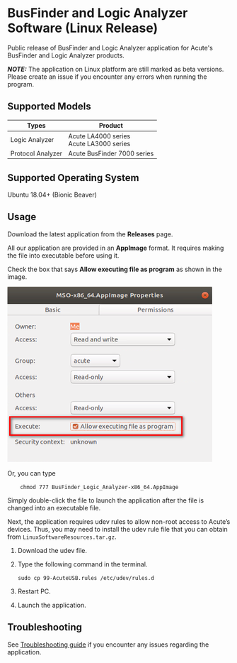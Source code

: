 # BusFinder and Logic Analyzer Software (Linux Release)

Public release of BusFinder and Logic Analyzer application for Acute's BusFinder and Logic Analyzer products.

**_NOTE:_** The application on Linux platform are still marked as beta versions. Please create an issue if you encounter any errors when running the program.

## Supported Models

| Types                        | Product                                    | 
| ---------------------------- | ------------------------------------------ |
| Logic Analyzer               | Acute LA4000 series<br>Acute LA3000 series |
| Protocol Analyzer            | Acute BusFinder 7000 series                |


## Supported Operating System
    
Ubuntu 18.04+ (Bionic Beaver)

## Usage

Download the latest application from the **Releases** page.

All our application are provided in an **AppImage** format. It requires making the 
file into executable before using it. 

Check the box that says **Allow executing file as program** as shown in the image.

![Demo Image](https://github.com/acute-technology-inc/bfa-release/blob/main/res/image.png?raw=true)

Or, you can type

```
    chmod 777 BusFinder_Logic_Analyzer-x86_64.AppImage
```

Simply double-click the file to launch the application after the file is changed into an executable file.

Next, the application requires udev rules to allow non-root access to Acute’s 
devices. Thus, you may need to install the udev rule file that you can obtain from
`LinuxSoftwareResources.tar.gz`.

1.	Download the udev file.
2.	Type the following command in the terminal.

    ```
    sudo cp 99-AcuteUSB.rules /etc/udev/rules.d
    ```

3.	Restart PC.
4.	Launch the application.

## Troubleshooting

See [Troubleshooting guide](https://github.com/acute-technology-inc/bfa-release/blob/main/TROUBLESHOOTING.md) if you encounter any issues regarding the application.
